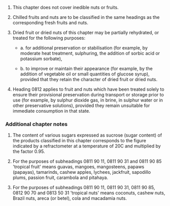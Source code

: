 1. This chapter does not cover inedible nuts or fruits.

2. Chilled fruits and nuts are to be classified in the same headings as the corresponding fresh fruits and nuts.

3. Dried fruit or dried nuts of this chapter may be partially rehydrated, or treated for the following purposes:

	- a. for additional preservation or stabilisation (for example, by moderate heat treatment, sulphuring, the addition of sorbic acid or potassium sorbate),

	- b. to improve or maintain their appearance (for example, by the addition of vegetable oil or small quantities of glucose syrup), provided that they retain the character of dried fruit or dried nuts.

4. Heading 0812 applies to fruit and nuts which have been treated solely to ensure their provisional preservation during transport or storage prior to use (for example, by sulphur dioxide gas, in brine, in sulphur water or in other preservative solutions), provided they remain unsuitable for immediate consumption in that state. 

### Additional chapter notes

1. The content of various sugars expressed as sucrose (sugar content) of the products classified in this chapter corresponds to the figure indicated by a refractometer at a temperature of 20C and multiplied by the factor 0.95.

2. For the purposes of subheadings 0811 90 11, 0811 90 31 and 0811 90 85 'tropical fruit' means guavas, mangoes, mangosteens, papaws (papayas), tamarinds, cashew apples, lychees, jackfruit, sapodillo plums, passion fruit, carambola and pitahaya.

3. For the purposes of subheadings 0811 90 11, 0811 90 31, 0811 90 85, 0812 90 70 and 0813 50 31 'tropical nuts' means coconuts, cashew nuts, Brazil nuts, areca (or betel), cola and macadamia nuts.